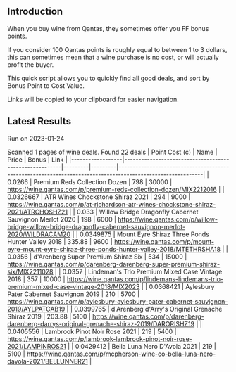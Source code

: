 ## Introduction

When you buy wine from Qantas, they sometimes offer you FF bonus points. 

If you consider 100 Qantas points is roughly equal to between 1 to 3 dollars, this can sometimes mean that a wine purchase is no cost, or will actually profit the buyer.

This quick script allows you to quickly find all good deals, and sort by Bonus Point to Cost Value.

Links will be copied to your clipboard for easier navigation.

## Latest Results

Run on 2023-01-24

Scanned 1 pages of wine deals.
Found 22 deals
|   Point Cost (c) | Name                                                   |   Price |   Bonus | Link                                                                                                       |
|------------------|--------------------------------------------------------|---------|---------|------------------------------------------------------------------------------------------------------------|
|        0.0266    | Premium Reds Collection Dozen                          |  798    |   30000 | https://wine.qantas.com/p/premium-reds-collection-dozen/MIX2212016                                         |
|        0.0326667 | ATR Wines Chockstone Shiraz 2021                       |  294    |    9000 | https://wine.qantas.com/p/at-richardson-atr-wines-chockstone-shiraz-2021/ATRCHOSHZ21                       |
|        0.033     | Willow Bridge Dragonfly Cabernet Sauvignon Merlot 2020 |  198    |    6000 | https://wine.qantas.com/p/willow-bridge-willow-bridge-dragonfly-cabernet-sauvignon-merlot-2020/WILDRACAM20 |
|        0.0349875 | Mount Eyre Shiraz Three Ponds Hunter Valley 2018       |  335.88 |    9600 | https://wine.qantas.com/p/mount-eyre-mount-eyre-shiraz-three-ponds-hunter-valley-2018/MTETHRSHA18          |
|        0.0356    | d'Arenberg Super Premium Shiraz Six                    |  534    |   15000 | https://wine.qantas.com/p/darenberg-darenberg-super-premium-shiraz-six/MIX2211028                          |
|        0.0357    | Lindeman's Trio Premium Mixed Case Vintage 2018        |  357    |   10000 | https://wine.qantas.com/p/lindemans-lindemans-trio-premium-mixed-case-vintage-2018/MIX2023                 |
|        0.0368421 | Aylesbury Pater Cabernet Sauvignon 2019                |  210    |    5700 | https://wine.qantas.com/p/aylesbury-aylesbury-pater-cabernet-sauvignon-2019/AYLPATCAB19                    |
|        0.0399765 | d'Arenberg d'Arry's Original Grenache Shiraz 2019      |  203.88 |    5100 | https://wine.qantas.com/p/darenberg-darenberg-darrys-original-grenache-shiraz-2019/DARORISHZ19             |
|        0.0405556 | Lambrook Pinot Noir Rose 2021                          |  219    |    5400 | https://wine.qantas.com/p/lambrook-lambrook-pinot-noir-rose-2021/LAMPINROS21                               |
|        0.0429412 | Bella Luna Nero D'Avola 2021                           |  219    |    5100 | https://wine.qantas.com/p/mcpherson-wine-co-bella-luna-nero-davola-2021/BELLUNNER21                        |

